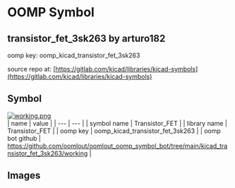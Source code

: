 # OOMP Symbol  
## transistor_fet_3sk263  by arturo182  
  
oomp key: oomp_kicad_transistor_fet_3sk263  
  
source repo at: [https://gitlab.com/kicad/libraries/kicad-symbols](https://gitlab.com/kicad/libraries/kicad-symbols)  
## Symbol  
  
[![working.png](working_600.png)](working.png)  
| name | value | 
| --- | --- | 
| symbol name | Transistor_FET | 
| library name | Transistor_FET | 
| oomp key | oomp_kicad_transistor_fet_3sk263 | 
| oomp bot github | https://github.com/oomlout/oomlout_oomp_symbol_bot/tree/main/kicad_transistor_fet_3sk263/working | 
## Images  
